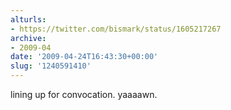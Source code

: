 ```yaml
---
alturls:
- https://twitter.com/bismark/status/1605217267
archive:
- 2009-04
date: '2009-04-24T16:43:30+00:00'
slug: '1240591410'
---
```


lining up for convocation. yaaaawn.

